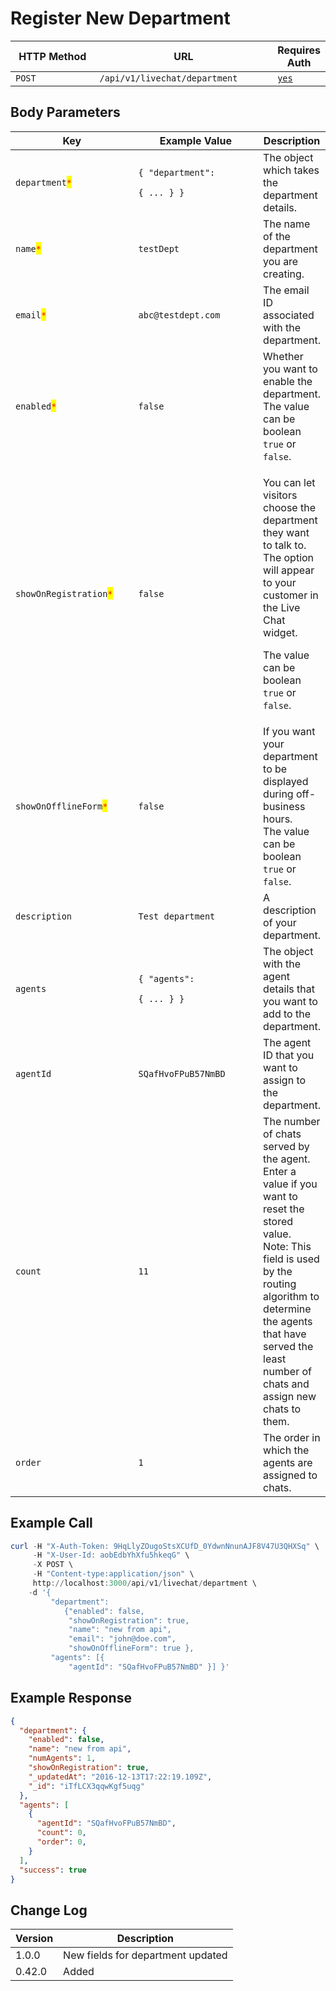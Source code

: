 # Register New Department

<table><thead><tr><th width="163">HTTP Method</th><th width="305">URL</th><th>Requires Auth</th></tr></thead><tbody><tr><td><code>POST</code></td><td><code>/api/v1/livechat/department</code></td><td><a href="../../../authentication-endpoints/"><code>yes</code></a></td></tr></tbody></table>

## Body Parameters

<table><thead><tr><th width="205">Key</th><th width="227">Example Value</th><th>Description</th></tr></thead><tbody><tr><td><code>department</code><mark style="color:red;"><code>*</code></mark></td><td><p><code>{ "department":</code> </p><p><code>{ ... } }</code></p></td><td>The object which takes the department details.</td></tr><tr><td><code>name</code><mark style="color:red;"><code>*</code></mark></td><td><code>testDept</code></td><td>The name of the department you are creating.</td></tr><tr><td><code>email</code><mark style="color:red;"><code>*</code></mark></td><td><code>abc@testdept.com</code></td><td>The email ID associated with the department.</td></tr><tr><td><code>enabled</code><mark style="color:red;"><code>*</code></mark></td><td><code>false</code></td><td>Whether you want to enable the department. The value can be boolean <code>true</code> or <code>false</code>.</td></tr><tr><td><code>showOnRegistration</code><mark style="color:red;"><code>*</code></mark></td><td><code>false</code></td><td><p>You can let visitors choose the department they want to talk to. The option will appear to your customer in the Live Chat widget.</p><p>The value can be boolean <code>true</code> or <code>false</code>.</p></td></tr><tr><td><code>showOnOfflineForm</code><mark style="color:red;"><code>*</code></mark></td><td><code>false</code></td><td>If you want your department to be displayed during off-business hours. <br>The value can be boolean <code>true</code> or <code>false</code>.</td></tr><tr><td><code>description</code></td><td><code>Test department</code></td><td>A description of your department.</td></tr><tr><td><code>agents</code></td><td><p><code>{ "agents":</code> </p><p><code>{ ... } }</code></p></td><td>The object with the agent details that you want to add to the department.</td></tr><tr><td><code>agentId</code></td><td><code>SQafHvoFPuB57NmBD</code></td><td>The agent ID that you want to assign to the department.</td></tr><tr><td><code>count</code></td><td><code>11</code></td><td>The number of chats served by the agent. Enter a value if you want to reset the stored value.<br>Note: This field is used by the routing algorithm to determine the agents that have served the least number of chats and assign new chats to them.</td></tr><tr><td><code>order</code></td><td><code>1</code></td><td>The order in which the agents are assigned to chats.</td></tr></tbody></table>

## Example Call

```powershell
curl -H "X-Auth-Token: 9HqLlyZOugoStsXCUfD_0YdwnNnunAJF8V47U3QHXSq" \
     -H "X-User-Id: aobEdbYhXfu5hkeqG" \
     -X POST \
     -H "Content-type:application/json" \
     http://localhost:3000/api/v1/livechat/department \
    -d '{
         "department": 
            {"enabled": false, 
             "showOnRegistration": true, 
             "name": "new from api", 
             "email": "john@doe.com", 
             "showOnOfflineForm": true }, 
         "agents": [{ 
             "agentId": "SQafHvoFPuB57NmBD" }] }'
```

## Example Response

```json
{
  "department": {
    "enabled": false,
    "name": "new from api",
    "numAgents": 1,
    "showOnRegistration": true,
    "_updatedAt": "2016-12-13T17:22:19.109Z",
    "_id": "iTfLCX3qqwKgf5uqg"
  },
  "agents": [
    {
      "agentId": "SQafHvoFPuB57NmBD",
      "count": 0,
      "order": 0,
    }
  ],
  "success": true
}
```

## Change Log

| Version | Description                       |
| ------- | --------------------------------- |
| 1.0.0   | New fields for department updated |
| 0.42.0  | Added                             |
